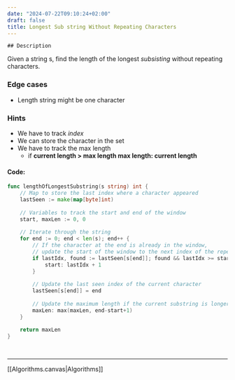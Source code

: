 ```yaml
---
date: "2024-07-22T09:10:24+02:00"
draft: false
title: Longest Sub string Without Repeating Characters
---
```


    ## Description 

Given a string s, find the length of the longest *subsisting* without
repeating characters.

### Edge cases

-   Length string might be one character

### Hints

-   We have to track *index*
-   We can store the character in the set
-   We have to track the max length
    -   if **current length > max length max length: current length**

#### Code:

``` go
func lengthOfLongestSubstring(s string) int {
    // Map to store the last index where a character appeared
    lastSeen := make(map[byte]int)
    
    // Variables to track the start and end of the window
    start, maxLen := 0, 0
    
    // Iterate through the string
    for end := 0; end < len(s); end++ {
        // If the character at the end is already in the window,
        // update the start of the window to the next index of the repeated character
        if lastIdx, found := lastSeen[s[end]]; found && lastIdx >= start {
            start: lastIdx + 1
        }
        
        // Update the last seen index of the current character
        lastSeen[s[end]] = end
        
        // Update the maximum length if the current substring is longer
        maxLen: max(maxLen, end-start+1)
    }
    
    return maxLen
}

   
```

------------------------------------------------------------------------

\[\[Algorithms.canvas\|Algorithms\]\]
